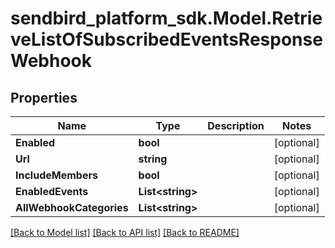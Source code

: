 
# sendbird_platform_sdk.Model.RetrieveListOfSubscribedEventsResponseWebhook

## Properties

Name | Type | Description | Notes
------------ | ------------- | ------------- | -------------
**Enabled** | **bool** |  | [optional] 
**Url** | **string** |  | [optional] 
**IncludeMembers** | **bool** |  | [optional] 
**EnabledEvents** | **List&lt;string&gt;** |  | [optional] 
**AllWebhookCategories** | **List&lt;string&gt;** |  | [optional] 

[[Back to Model list]](../README.md#documentation-for-models)
[[Back to API list]](../README.md#documentation-for-api-endpoints)
[[Back to README]](../README.md)

